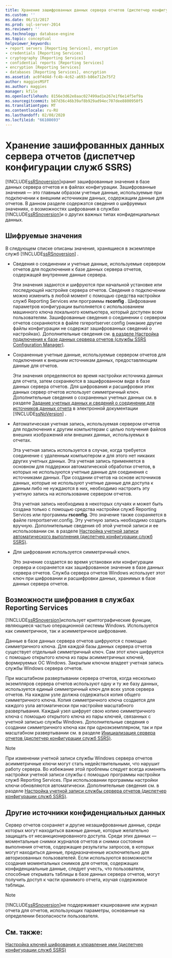 ```yaml
---
title: Хранение зашифрованных данных сервера отчетов (диспетчер конфигурации служб SSRS) | Документы Майкрософт
ms.custom: ''
ms.date: 06/13/2017
ms.prod: sql-server-2014
ms.reviewer: ''
ms.technology: database-engine
ms.topic: conceptual
helpviewer_keywords:
- report servers [Reporting Services], encryption
- credentials [Reporting Services]
- cryptography [Reporting Services]
- confidential reports [Reporting Services]
- encryption [Reporting Services]
- databases [Reporting Services], encryption
ms.assetid: ac0f4d4d-fc4b-4c62-a693-b86e712e75f2
author: maggiesMSFT
ms.author: maggies
manager: kfile
ms.openlocfilehash: 8156e3d62e8aac027499ad1e267e1f6e14f5ef9a
ms.sourcegitcommit: b87d36c46b39af8b929ad94ec707dee8800950f5
ms.translationtype: MT
ms.contentlocale: ru-RU
ms.lasthandoff: 02/08/2020
ms.locfileid: "66108693"
---
```

# <a name="store-encrypted-report-server-data-ssrs-configuration-manager"></a>Хранение зашифрованных данных сервера отчетов (диспетчер конфигурации служб SSRS)
  [!INCLUDE[ssRSnoversion](../../includes/ssrsnoversion-md.md)]хранит зашифрованные значения в базе данных сервера отчетов и в файлах конфигурации. Зашифрованные значения — это главным образом учетные данные, используемые при подключении к внешним источникам данных, содержащим данные для отчетов. В данном разделе содержатся сведения о шифруемых значениях, о возможностях шифрования в службах [!INCLUDE[ssRSnoversion](../../includes/ssrsnoversion-md.md)]и о других важных типах конфиденциальных данных.  
  
## <a name="encrypted-values"></a>Шифруемые значения  
 В следующем списке описаны значения, хранящиеся в экземпляре служб [!INCLUDE[ssRSnoversion](../../includes/ssrsnoversion-md.md)] .  
  
-   Сведения о соединении и учетные данные, используемые сервером отчетов для подключения к базе данных сервера отчетов, содержащей внутренние данные сервера.  
  
     Эти значения задаются и шифруются при начальной установке или последующей настройке сервера отчетов. Сведения о подключении можно изменить в любой момент с помощью средства настройки служб Reporting Services или программы **rsconfig** . Шифрование параметров конфигурации выполняется с использованием машинного ключа локального компьютера, который доступен всем пользователям. Зашифрованные сведения о соединении с сервером отчетов сохраняются в файле rsreportserver.config (никакие другие файлы конфигурации не содержат зашифрованных сведений о настройках). Дополнительные сведения см. [в разделе Настройка подключения к базе данных сервера отчетов &#40;службы SSRS Configuration Manager&#41;](../../sql-server/install/configure-a-report-server-database-connection-ssrs-configuration-manager.md).  
  
-   Сохраненные учетные данные, используемые сервером отчетов для подключения к внешним источникам данных, предоставляющим данные для отчетов.  
  
     Эти значения определяются во время настройки источника данных для отчета, затем сохраняются в зашифрованном виде в базе данных сервера отчетов. Для шифрования и расшифровки этих данных сервер отчетов использует симметричный ключ. Дополнительные сведения о сохраненных учетных данных см. в разделе [Задание учетных данных и сведений о соединении для источников данных отчета](../../integration-services/connection-manager/data-sources.md) в электронной документации [!INCLUDE[ssNoVersion](../../includes/ssnoversion-md.md)] .  
  
-   Автоматическая учетная запись, используемая сервером отчетов для подключения к другим компьютерам с целью получения файлов внешних изображений или внешних данных, используемых в отчетах.  
  
     Эта учетная запись используется в случае, когда требуется соединение с удаленным компьютером и для этого нет никаких других учетных данных. Эта учетная запись применяется в основном для поддержки автоматической обработки отчетов, в которых не используются учетные данные для соединения с источниками данных. При создании отчетов на основе источников данных, которые не используют учетные данные для доступа к данным либо не нуждаются в них, необходимо настроить эту учетную запись на использование сервером отчетов.  
  
     Эта учетная запись необходима в некоторых случаях и может быть создана только с помощью средства настройки служб Reporting Services или программы **rsconfig**. Это значение также сохраняется в файле rsreportserver.config. Эту учетную запись необходимо создать вручную. Дополнительные сведения об этой учетной записи и ее использовании см. в разделе [Настройка учетной записи автоматического выполнения (диспетчер конфигурации служб SSRS)](configure-the-unattended-execution-account-ssrs-configuration-manager.md).  
  
-   Для шифрования используется симметричный ключ.  
  
     Это значение создается во время установки или конфигурации сервера и сохраняется как зашифрованное значение в базе данных сервера отчетов. Служба сервера отчетов Windows использует этот ключ при шифровании и расшифровки данных, хранимых в базе данных сервера отчетов.  
  
## <a name="encryption-functionality-in-reporting-services"></a>Возможности шифрования в службах Reporting Services  
 [!INCLUDE[ssRSnoversion](../../includes/ssrsnoversion-md.md)]использует криптографические функции, являющиеся частью операционной системы Windows. Используется как симметричное, так и асимметричное шифрование.  
  
 Данные в базе данных сервера отчетов шифруются с помощью симметричного ключа. Для каждой базы данных сервера отчетов существует отдельный симметричный ключ. Сам этот ключ шифруется с помощью открытого ключа из пары асимметричных ключей, формируемых ОС Windows. Закрытым ключом владеет учетная запись службы Windows сервера отчетов.  
  
 При масштабном развертывании сервера отчетов, когда несколько экземпляров сервера отчетов используют одну и ту же базу данных, используется единый симметричный ключ для всех узлов сервера отчетов. На каждом узле должна содержаться копия общего симметричного ключа. Копия симметричного ключа создается для каждого узла автоматически при настройке масштабного развертывания. Каждый узел шифрует свою копию симметричного ключа с помощью открытого ключа из пары ключей, связанных с учетной записью службы Windows. Дополнительные сведения о создании симметричного ключа как при одноэкземплярном, так и при масштабном развертывании см. в разделе [Инициализация сервера отчетов (диспетчер конфигурации служб SSRS)](ssrs-encryption-keys-initialize-a-report-server.md).  
  
> [!NOTE]  
>  При изменении учетной записи службы Windows сервера отчетов асимметричные ключи могут стать недействительными, что нарушит работу сервера. Во избежание этой проблемы следует всегда изменять настройки учетной записи службы с помощью программы настройки служб Reporting Services. При использовании программы настройки ключи обновляются автоматически. Дополнительные сведения см. в разделе [Настройка учетной записи службы сервера отчетов (диспетчер конфигурации служб SSRS)](configure-the-report-server-service-account-ssrs-configuration-manager.md).  
  
## <a name="other-sources-of-confidential-data"></a>Другие источники конфиденциальных данных  
 Сервер отчетов сохраняет и другие незашифрованные данные, среди которых могут находиться важные данные, которые желательно защищать от несанкционированного доступа. Среди этих данных — моментальные снимки журналов отчетов и снимки состояния выполнения отчетов, содержащие результаты запросов, в которых могут находиться данные, предназначенные исключительно для авторизованных пользователей. Если используются возможности создания моментальных снимков для отчетов, содержащих конфиденциальные данные, следует учесть, что пользователи, способные открывать таблицы в базе данных сервера отчетов, могут получить доступ к части хранимого отчета, изучая содержимое таблицы.  
  
> [!NOTE]  
>  [!INCLUDE[ssRSnoversion](../../includes/ssrsnoversion-md.md)]не поддерживает кэширование или журнал отчета для отчетов, использующих параметры, основанные на определении безопасности пользователя.  
  
## <a name="see-also"></a>См. также:  
 [Настройка ключей шифрования и управление ими (диспетчер конфигурации служб SSRS)](ssrs-encryption-keys-manage-encryption-keys.md)  
  
  

